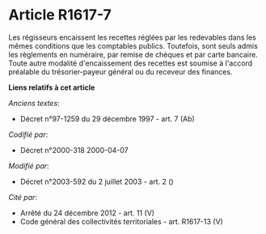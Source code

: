 # Article R1617-7

Les régisseurs encaissent les recettes réglées par les redevables dans les mêmes conditions que les comptables publics.
Toutefois, sont seuls admis les règlements en numéraire, par remise de chèques et par carte bancaire. Toute autre modalité
d'encaissement des recettes est soumise à l'accord préalable du trésorier-payeur général ou du receveur des finances.

**Liens relatifs à cet article**

_Anciens textes_:

  - Décret n°97-1259 du 29 décembre 1997 - art. 7 (Ab)

_Codifié par_:

  - Décret n°2000-318 2000-04-07

_Modifié par_:

  - Décret n°2003-592 du 2 juillet 2003 - art. 2 ()

_Cité par_:

  - Arrêté du 24 décembre 2012 - art. 11 (V)
  - Code général des collectivités territoriales - art. R1617-13 (V)
